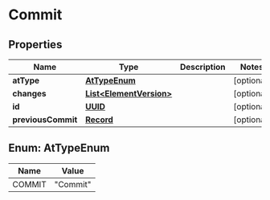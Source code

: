 

# Commit

## Properties

Name | Type | Description | Notes
------------ | ------------- | ------------- | -------------
**atType** | [**AtTypeEnum**](#AtTypeEnum) |  |  [optional]
**changes** | [**List&lt;ElementVersion&gt;**](ElementVersion.md) |  |  [optional]
**id** | [**UUID**](UUID.md) |  |  [optional]
**previousCommit** | [**Record**](Record.md) |  |  [optional]



## Enum: AtTypeEnum

Name | Value
---- | -----
COMMIT | &quot;Commit&quot;



